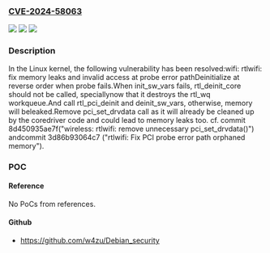 ### [CVE-2024-58063](https://cve.mitre.org/cgi-bin/cvename.cgi?name=CVE-2024-58063)
![](https://img.shields.io/static/v1?label=Product&message=Linux&color=blue)
![](https://img.shields.io/static/v1?label=Version&message=0c8173385e549f95cd80c3fff5aab87b4f881d8d%3C%2085b67b4c4a0f8a6fb20cf4ef7684ff2b0cf559df%20&color=brighgreen)
![](https://img.shields.io/static/v1?label=Vulnerability&message=n%2Fa&color=brighgreen)

### Description

In the Linux kernel, the following vulnerability has been resolved:wifi: rtlwifi: fix memory leaks and invalid access at probe error pathDeinitialize at reverse order when probe fails.When init_sw_vars fails, rtl_deinit_core should not be called, speciallynow that it destroys the rtl_wq workqueue.And call rtl_pci_deinit and deinit_sw_vars, otherwise, memory will beleaked.Remove pci_set_drvdata call as it will already be cleaned up by the coredriver code and could lead to memory leaks too. cf. commit 8d450935ae7f("wireless: rtlwifi: remove unnecessary pci_set_drvdata()") andcommit 3d86b93064c7 ("rtlwifi: Fix PCI probe error path orphaned memory").

### POC

#### Reference
No PoCs from references.

#### Github
- https://github.com/w4zu/Debian_security

